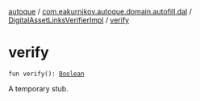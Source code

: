 [autoque](../../index.md) / [com.eakurnikov.autoque.domain.autofill.dal](../index.md) / [DigitalAssetLinksVerifierImpl](index.md) / [verify](./verify.md)

# verify

`fun verify(): `[`Boolean`](https://kotlinlang.org/api/latest/jvm/stdlib/kotlin/-boolean/index.html)

A temporary stub.

